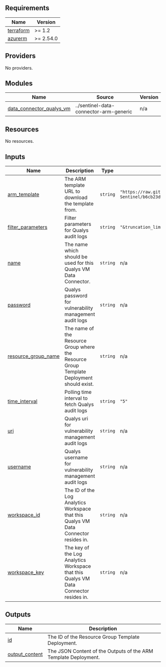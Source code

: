 <!-- BEGIN_TF_DOCS -->
## Requirements

| Name | Version |
|------|---------|
| <a name="requirement_terraform"></a> [terraform](#requirement\_terraform) | >= 1.2 |
| <a name="requirement_azurerm"></a> [azurerm](#requirement\_azurerm) | >= 2.54.0 |

## Providers

No providers.

## Modules

| Name | Source | Version |
|------|--------|---------|
| <a name="module_data_connector_qualys_vm"></a> [data\_connector\_qualys\_vm](#module\_data\_connector\_qualys\_vm) | ../sentinel-data-connector-arm-generic | n/a |

## Resources

No resources.

## Inputs

| Name | Description | Type | Default | Required |
|------|-------------|------|---------|:--------:|
| <a name="input_arm_template"></a> [arm\_template](#input\_arm\_template) | The ARM template URL to download the template from. | `string` | `"https://raw.githubusercontent.com/Azure/Azure-Sentinel/b6cb23d9ff4dfa7943d548bd464b2bb13d9e9637/DataConnectors/Qualys%20VM/azuredeploy_QualysVM_API_FunctionApp_V2.json"` | no |
| <a name="input_filter_parameters"></a> [filter\_parameters](#input\_filter\_parameters) | Filter parameters for Qualys audit logs | `string` | `"&truncation_limit=50"` | no |
| <a name="input_name"></a> [name](#input\_name) | The name which should be used for this Qualys VM Data Connector. | `string` | n/a | yes |
| <a name="input_password"></a> [password](#input\_password) | Qualys password for vulnerability management audit logs | `string` | n/a | yes |
| <a name="input_resource_group_name"></a> [resource\_group\_name](#input\_resource\_group\_name) | The name of the Resource Group where the Resource Group Template Deployment should exist. | `string` | n/a | yes |
| <a name="input_time_interval"></a> [time\_interval](#input\_time\_interval) | Polling time interval to fetch Qualys audit logs | `string` | `"5"` | no |
| <a name="input_uri"></a> [uri](#input\_uri) | Qualys uri for vulnerability management audit logs | `string` | n/a | yes |
| <a name="input_username"></a> [username](#input\_username) | Qualys username for vulnerability management audit logs | `string` | n/a | yes |
| <a name="input_workspace_id"></a> [workspace\_id](#input\_workspace\_id) | The ID of the Log Analytics Workspace that this Qualys VM Data Connector resides in. | `string` | n/a | yes |
| <a name="input_workspace_key"></a> [workspace\_key](#input\_workspace\_key) | The key of the Log Analytics Workspace that this Qualys VM Data Connector resides in. | `string` | n/a | yes |

## Outputs

| Name | Description |
|------|-------------|
| <a name="output_id"></a> [id](#output\_id) | The ID of the Resource Group Template Deployment. |
| <a name="output_output_content"></a> [output\_content](#output\_output\_content) | The JSON Content of the Outputs of the ARM Template Deployment. |
<!-- END_TF_DOCS -->

